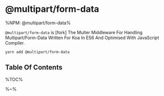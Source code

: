 # @multipart/form-data

%NPM: @multipart/form-data%

`@multipart/form-data` is [fork] The Multer Middleware For Handling Multipart/Form-Data Written For Koa In ES6 And Optimised With JavaScript Compiler.

```sh
yarn add @multipart/form-data
```

## Table Of Contents

%TOC%

%~%